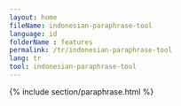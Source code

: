 ```yaml
---
layout: home
fileName: indonesian-paraphrase-tool
language: id
folderName : features
permalink: /tr/indonesian-paraphrase-tool
lang: tr
tool: indonesian-paraphrase-tool
---
```

{% include section/paraphrase.html %}